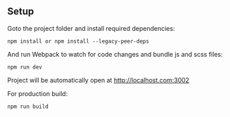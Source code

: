 ## Setup

Goto the project folder and install required dependencies:

```
npm install or npm install --legacy-peer-deps

```
And run Webpack to watch for code changes and bundle js and scss files:

```
npm run dev

```
Project will be automatically open at http://localhost.com:3002

For production build:

```
npm run build
```